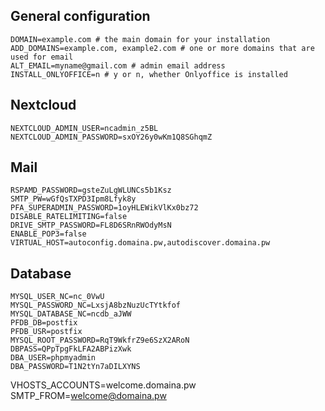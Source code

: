 ## General configuration
```
DOMAIN=example.com # the main domain for your installation
ADD_DOMAINS=example.com, example2.com # one or more domains that are used for email
ALT_EMAIL=myname@gmail.com # admin email address
INSTALL_ONLYOFFICE=n # y or n, whether Onlyoffice is installed
```

## Nextcloud
```
NEXTCLOUD_ADMIN_USER=ncadmin_z5BL
NEXTCLOUD_ADMIN_PASSWORD=sxOY26y0wKm1Q8SGhqmZ
```

## Mail
```
RSPAMD_PASSWORD=gsteZuLgWLUNCs5b1Ksz
SMTP_PW=wGfQsTXPD3Ipm8Lfyk8y
PFA_SUPERADMIN_PASSWORD=1oyHLEWikVlKx0bz72
DISABLE_RATELIMITING=false
DRIVE_SMTP_PASSWORD=FL8D6SRnRWOdyMsN
ENABLE_POP3=false
VIRTUAL_HOST=autoconfig.domaina.pw,autodiscover.domaina.pw
```

## Database
```
MYSQL_USER_NC=nc_0VwU
MYSQL_PASSWORD_NC=LxsjA8bzNuzUcTYtkfof
MYSQL_DATABASE_NC=ncdb_aJWW
PFDB_DB=postfix
PFDB_USR=postfix
MYSQL_ROOT_PASSWORD=RqT9WkfrZ9e6SzX2ARoN
DBPASS=QPpTpgFkLFA2ABPizXwk
DBA_USER=phpmyadmin
DBA_PASSWORD=T1N2tYn7aDILXYNS
```
VHOSTS_ACCOUNTS=welcome.domaina.pw
SMTP_FROM=welcome@domaina.pw


